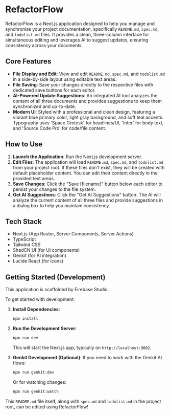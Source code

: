 
# RefactorFlow

RefactorFlow is a Next.js application designed to help you manage and synchronize your project documentation, specifically `README.md`, `spec.md`, and `todolist.md` files. It provides a clean, three-column interface for simultaneous editing and leverages AI to suggest updates, ensuring consistency across your documents.

## Core Features

- **File Display and Edit**: View and edit `README.md`, `spec.md`, and `todolist.md` in a side-by-side layout using editable text areas.
- **File Saving**: Save your changes directly to the respective files with dedicated save buttons for each editor.
- **AI-Powered Update Suggestions**: An integrated AI tool analyzes the content of all three documents and provides suggestions to keep them synchronized and up-to-date.
- **Modern UI**: Styled with a professional and clean design, featuring a vibrant blue primary color, light gray background, and soft teal accents. Typography uses 'Space Grotesk' for headlines/UI, 'Inter' for body text, and 'Source Code Pro' for code/file content.

## How to Use

1.  **Launch the Application**: Run the Next.js development server.
2.  **Edit Files**: The application will load `README.md`, `spec.md`, and `todolist.md` from your project root. If these files don't exist, they will be created with default placeholder content. You can edit their content directly in the provided text areas.
3.  **Save Changes**: Click the "Save [filename]" button below each editor to persist your changes to the file system.
4.  **Get AI Suggestions**: Click the "Get AI Suggestions" button. The AI will analyze the current content of all three files and provide suggestions in a dialog box to help you maintain consistency.

## Tech Stack

- Next.js (App Router, Server Components, Server Actions)
- TypeScript
- Tailwind CSS
- ShadCN UI (for UI components)
- Genkit (for AI integration)
- Lucide React (for icons)

## Getting Started (Development)

This application is scaffolded by Firebase Studio.

To get started with development:

1.  **Install Dependencies**:
    ```bash
    npm install
    ```
2.  **Run the Development Server**:
    ```bash
    npm run dev
    ```
    This will start the Next.js app, typically on `http://localhost:9002`.

3.  **Genkit Development (Optional)**:
    If you need to work with the Genkit AI flows:
    ```bash
    npm run genkit:dev
    ```
    Or for watching changes:
    ```bash
    npm run genkit:watch
    ```

This `README.md` file itself, along with `spec.md` and `todolist.md` in the project root, can be edited using RefactorFlow!
